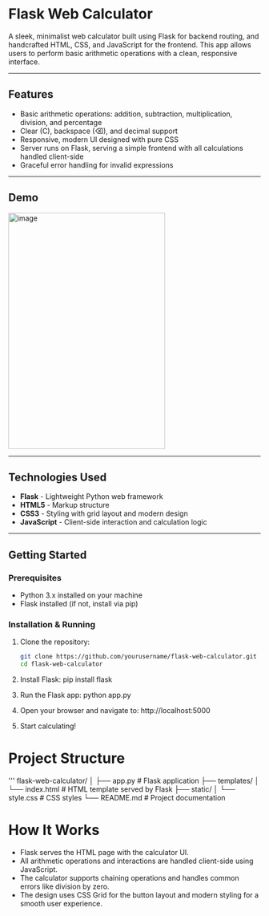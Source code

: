 # Flask Web Calculator

A sleek, minimalist web calculator built using Flask for backend routing, and handcrafted HTML, CSS, and JavaScript for the frontend. This app allows users to perform basic arithmetic operations with a clean, responsive interface.

---

## Features

- Basic arithmetic operations: addition, subtraction, multiplication, division, and percentage
- Clear (C), backspace (⌫), and decimal support
- Responsive, modern UI designed with pure CSS
- Server runs on Flask, serving a simple frontend with all calculations handled client-side
- Graceful error handling for invalid expressions

---

## Demo
 
<img width="313" height="471" alt="image" src="https://github.com/user-attachments/assets/0e29e26b-d9d0-4a48-81ba-68395e66c087" />

---

## Technologies Used

- **Flask** - Lightweight Python web framework  
- **HTML5** - Markup structure  
- **CSS3** - Styling with grid layout and modern design  
- **JavaScript** - Client-side interaction and calculation logic  

---

## Getting Started

### Prerequisites

- Python 3.x installed on your machine  
- Flask installed (if not, install via pip)

### Installation & Running

1. Clone the repository:

   ```bash
   git clone https://github.com/yourusername/flask-web-calculator.git
   cd flask-web-calculator

2. Install Flask:
   pip install flask
   
3. Run the Flask app:
   python app.py

4. Open your browser and navigate to:
   http://localhost:5000

5. Start calculating!

# Project Structure
'''
flask-web-calculator/
│
├── app.py              # Flask application
├── templates/
│   └── index.html      # HTML template served by Flask
├── static/
│   └── style.css       # CSS styles
└── README.md           # Project documentation


# How It Works

- Flask serves the HTML page with the calculator UI.
- All arithmetic operations and interactions are handled client-side using JavaScript.
- The calculator supports chaining operations and handles common errors like division by zero.
- The design uses CSS Grid for the button layout and modern styling for a smooth user experience.


